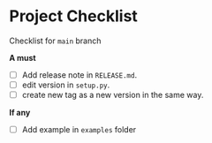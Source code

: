 # Project Checklist

Checklist for `main` branch

**A must**

- [ ] Add release note in `RELEASE.md`.
- [ ] edit version in `setup.py`.
- [ ] create new tag as a new version in the same way.

**If any**

- [ ] Add example in `examples` folder
